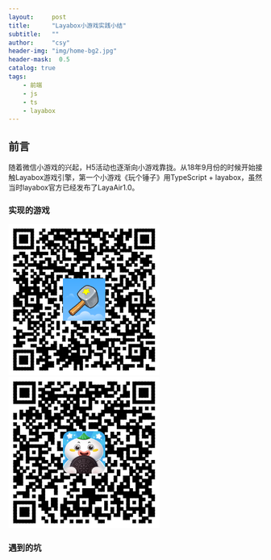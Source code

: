 ```yaml
---
layout:     post
title:      "Layabox小游戏实践小结"
subtitle:   ""
author:     "csy"
header-img: "img/home-bg2.jpg"
header-mask:  0.5
catalog: true
tags:
    - 前端
    - js
    - ts
    - layabox
---
```


## 前言

随着微信小游戏的兴起，H5活动也逐渐向小游戏靠拢。从18年9月份的时候开始接触Layabox游戏引擎，第一个小游戏《玩个锤子》用TypeScript + layabox，虽然当时layabox官方已经发布了LayaAir1.0。

### 实现的游戏

![ts+layabox](/img/layabox/playHammer.png) ![js+layabox](/img/layabox/climb.png)

### 遇到的坑
